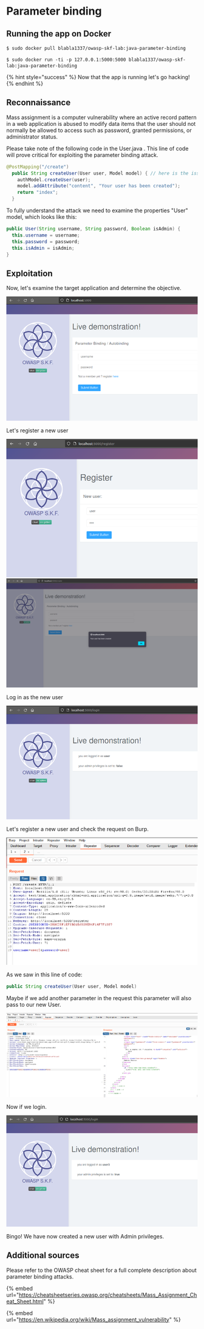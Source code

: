 # Parameter binding

## Running the app on Docker

```
$ sudo docker pull blabla1337/owasp-skf-lab:java-parameter-binding
```

```
$ sudo docker run -ti -p 127.0.0.1:5000:5000 blabla1337/owasp-skf-lab:java-parameter-binding
```

{% hint style="success" %}
Now that the app is running let's go hacking!
{% endhint %}

## Reconnaissance

Mass assignment is a computer vulnerability where an active record pattern in a web application is abused to modify data items that the user should not normally be allowed to access such as password, granted permissions, or administrator status.

Please take note of the following code in the User.java . This line of code will prove critical for exploiting the parameter binding attack.

```java
@PostMapping("/create")
  public String createUser(User user, Model model) { // here is the issue
    authModel.createUser(user);
    model.addAttribute("content", "Your user has been created");
    return "index";
  }
```

To fully understand the attack we need to examine the properties "User" model, which looks like this:

```java
public User(String username, String password, Boolean isAdmin) {
  this.username = username;
  this.password = password;
  this.isAdmin = isAdmin;
}
```

## Exploitation

Now, let's examine the target application and determine the objective.

![](../../.gitbook/assets/java/ParameterBinding/1.png)

Let's register a new user

![](../../.gitbook/assets/java/ParameterBinding/2.png)
![](../../.gitbook/assets/java/ParameterBinding/3.png)

Log in as the new user

![](../../.gitbook/assets/java/ParameterBinding/4.png)

Let's register a new user and check the request on Burp.

![](../../.gitbook/assets/java/ParameterBinding/5.png)

As we saw in this line of code:

```java
public String createUser(User user, Model model)
```

Maybe if we add another parameter in the request this parameter will also pass to our new User.

![](../../.gitbook/assets/java/ParameterBinding/6.png)

Now if we login.

![](../../.gitbook/assets/java/ParameterBinding/7.png)

Bingo! We have now created a new user with Admin privileges.

## Additional sources

Please refer to the OWASP cheat sheet for a full complete description about parameter binding attacks.

{% embed url="https://cheatsheetseries.owasp.org/cheatsheets/Mass_Assignment_Cheat_Sheet.html" %}

{% embed url="https://en.wikipedia.org/wiki/Mass_assignment_vulnerability" %}
